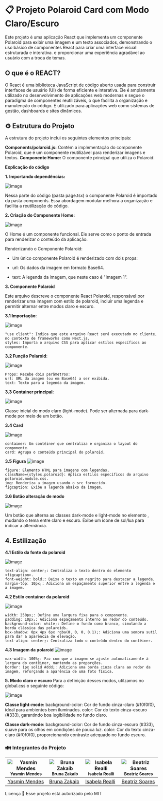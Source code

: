 # **📋 Projeto Polaroid Card com Modo Claro/Escuro**

Este projeto é uma aplicação React que implementa um componente Polaroid para exibir uma imagem e um texto associados, demonstrando o uso básico de componentes React para criar uma interface visual estruturada e interativa. e proporcionar uma experiência agradável ao usuário com a troca de temas.

## **O que é o REACT?**

O React é uma biblioteca JavaScript de código aberto usada para construir interfaces de usuário (UI) de forma eficiente e interativa. Ele é amplamente utilizado no desenvolvimento de aplicações web modernas e segue o paradigma de componentes reutilizáveis, o que facilita a organização e manutenção do código. É utilizado para aplicações web como sistemas de gestão, dashboards e sites dinâmicos.


## **⚙ Estrutura do Projeto**

A estrutura do projeto inclui os seguintes elementos principais:

**Components/polaroid.js:** Contém a implementação do componente Polaroid, que é um componente reutilizável para renderizar imagens e textos.
**Componente Home:** O componente principal que utiliza o Polaroid.

**Explicação do código**

**1. Importando dependências:**
   
![image](https://github.com/user-attachments/assets/b2230130-b705-4d29-8c81-8b1344dab5c3)


Nessa parte do código (pasta page.tsx) o componente Polaroid é importado da pasta components. Essa abordagem modular melhora a organização e facilita a reutilização do código.

**2. Criação do Componente Home:**

![image](https://github.com/user-attachments/assets/3a3f06ef-089a-4454-9b4c-54c41f918298)


O Home é um componente funcional. Ele serve como o ponto de entrada para renderizar o conteúdo da aplicação.

Renderizando o Componente Polaroid:
- Um único componente Polaroid é renderizado com dois props:
   
- url: Os dados da imagem em formato Base64.
- text: A legenda da imagem, que neste caso é "Imagem 1".

**3. Componente Polaroid**

Este arquivo descreve o componente React Polaroid, responsável por renderizar uma imagem com estilo de polaroid, incluir uma legenda e permitir alternar entre modos claro e escuro.


**3.1 Importação:**

![image](https://github.com/user-attachments/assets/3c9f2495-3ef8-4271-81e8-a629657ed3d9)

```
"use client": Indica que este arquivo React será executado no cliente, no contexto de frameworks como Next.js.
styles: Importa o arquivo CSS para aplicar estilos específicos ao componente.
```

**3.2 Função Polaroid:**

![image](https://github.com/user-attachments/assets/dfb425e8-0426-4582-8f16-065946d866e7)

```
Props: Recebe dois parâmetros:
url: URL da imagem (ou em Base64) a ser exibida.
text: Texto para a legenda da imagem.
```

**3.3 Container principal:**

![image](https://github.com/user-attachments/assets/e977cf45-175d-45a1-afb2-38041dd142bf)

Classe inicial do modo claro (light-mode). Pode ser alternada para dark-mode por meio de um botão.

**3.4 Card**

![image](https://github.com/user-attachments/assets/d7a7af9b-4904-4fc6-81c3-3d197c22b55f)
```
container: Um contêiner que centraliza e organiza o layout do componente.
card: Agrupa o conteúdo principal do polaroid.
```

**3.5 Figura**
![image](https://github.com/user-attachments/assets/b5b4427b-82e4-4549-a38c-b6bdbc4929d2)

```
figure: Elemento HTML para imagens com legendas.
className={styles.polaroid}: Aplica estilos específicos do arquivo polaroid.module.css.
img: Renderiza a imagem usando o src fornecido.
figcaption: Exibe a legenda abaixo da imagem.
```

**3.6 Botão alteração de modo** 

![image](https://github.com/user-attachments/assets/1382eaa7-7d04-46b2-a807-51d7536e2c8a)

Um botão que alterna as classes dark-mode e light-mode no elemento <body>, mudando o tema entre claro e escuro. Exibe um ícone de sol/lua para indicar a alternância.


## 4. Estilização

**4.1 Estilo da fonte da polaroid**

![image](https://github.com/user-attachments/assets/1c789513-10f5-481f-b5d5-c29911bd94ba)

```
text-align: center;: Centraliza o texto dentro do elemento <figcaption>.
font-weight: bold;: Deixa o texto em negrito para destacar a legenda.
margin-top: 10px;: Adiciona um espaçamento superior entre a legenda e a imagem.
```

**4.2 Estilo container da polaroid**

![image](https://github.com/user-attachments/assets/da67a432-4beb-4a89-88d2-56b30af68e40)

```
width: 250px;: Define uma largura fixa para o componente.
padding: 10px;: Adiciona espaçamento interno ao redor do conteúdo.
background-color: white;: Define o fundo como branco, simulando a borda clássica das polaroids.
box-shadow: 0px 4px 6px rgba(0, 0, 0, 0.1);: Adiciona uma sombra sutil para dar a aparência de elevação.
text-align: center;: Centraliza todo o conteúdo dentro do contêiner.
```

**4.3 Imagem da polaroid**
![image](https://github.com/user-attachments/assets/91862277-ef42-414d-8dba-7a2e31272c60)

```
max-width: 100%;: Faz com que a imagem se ajuste automaticamente à largura do contêiner, mantendo as proporções.
border: 1px solid #ddd;: Adiciona uma borda cinza clara ao redor da imagem, reforçando a aparência de uma foto física.
```

**5. Modo claro e escuro**
Para a definição desses modos, utilzamos no global.css o seguinte código: 


![image](https://github.com/user-attachments/assets/b7444c8e-d8eb-43c2-af5d-394e64722fbb)


**Classe light-mode:**
background-color: Cor de fundo cinza-claro (#f0f0f0), ideal para ambientes bem iluminados.
color: Cor do texto cinza-escuro (#333), garantindo boa legibilidade no fundo claro.

**Classe dark-mode:**
background-color: Cor de fundo cinza-escuro (#333), suave para os olhos em condições de pouca luz.
color: Cor do texto cinza-claro (#f0f0f0), proporcionando contraste adequado no fundo escuro.

### :family: Integrantes do Projeto


| ![Yasmin Mendes](https://avatars.githubusercontent.com/u/178385852?v=4) <br> <sub> Yasmin Mendes </sub> | ![Bruna Zakaib](https://avatars.githubusercontent.com/u/130071892?v=4) <br> <sub> Bruna Zakaib </sub> | ![Isabela Realli](https://avatars.githubusercontent.com/u/180230011?v=4) <br> <sub> Isabela Realli </sub> | ![Beatriz Soares](https://avatars.githubusercontent.com/u/180229545?v=4) <br> <sub> Beatriz Soares </sub> |
| --- | --- | --- | --- |
| [Yasmin Mendes](https://github.com/YasminMSouza) | [Bruna Zakaib](https://github.com/brunazpessoa) | [Isabela Realli](https://github.com/IsabelaReali) | [Beatriz Soares](https://github.com/Beatriz-sol) |

Licença 📝
Esse projeto está autorizado pelo MIT

